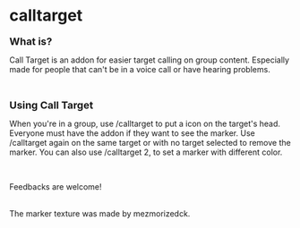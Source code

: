 # calltarget
<p><span style="font-size: 18px;"><strong>What is?</strong></span></p>
<p><span style="font-size: 14px;">Call Target is an addon for easier target calling on group content. Especially made for people that can't be in a voice call or have hearing problems.</span></p>
<p>&nbsp;</p>
<p><span style="font-size: 18px;"><strong>Using Call Target</strong></span></p>
<p><span style="font-size: 14px;">When you're in a group, use /calltarget to put a icon on the target's head. Everyone must have the addon if they want to see the marker. Use /calltarget again on the same target or with no target selected to remove the marker. You can also use /calltarget 2, to set a marker with different color. </span></p>
<p>&nbsp;</p>
<p><span style="font-size: 14px;">Feedbacks are welcome!</span></p>
<br> The marker texture was made by  mezmorizedck.
